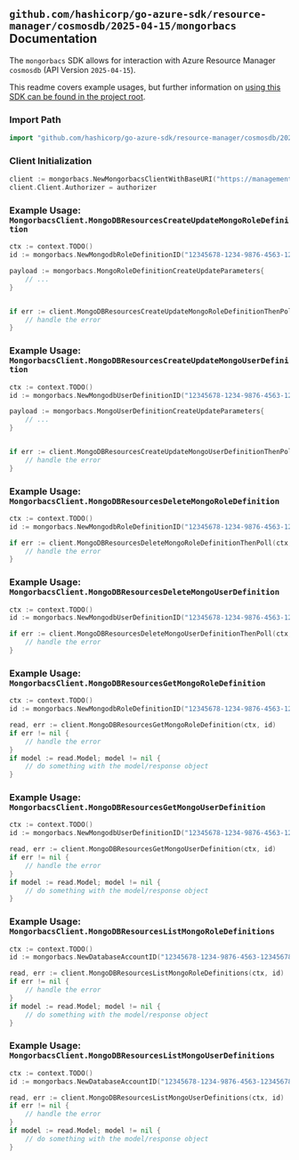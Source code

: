 
## `github.com/hashicorp/go-azure-sdk/resource-manager/cosmosdb/2025-04-15/mongorbacs` Documentation

The `mongorbacs` SDK allows for interaction with Azure Resource Manager `cosmosdb` (API Version `2025-04-15`).

This readme covers example usages, but further information on [using this SDK can be found in the project root](https://github.com/hashicorp/go-azure-sdk/tree/main/docs).

### Import Path

```go
import "github.com/hashicorp/go-azure-sdk/resource-manager/cosmosdb/2025-04-15/mongorbacs"
```


### Client Initialization

```go
client := mongorbacs.NewMongorbacsClientWithBaseURI("https://management.azure.com")
client.Client.Authorizer = authorizer
```


### Example Usage: `MongorbacsClient.MongoDBResourcesCreateUpdateMongoRoleDefinition`

```go
ctx := context.TODO()
id := mongorbacs.NewMongodbRoleDefinitionID("12345678-1234-9876-4563-123456789012", "example-resource-group", "databaseAccountName", "mongoRoleDefinitionId")

payload := mongorbacs.MongoRoleDefinitionCreateUpdateParameters{
	// ...
}


if err := client.MongoDBResourcesCreateUpdateMongoRoleDefinitionThenPoll(ctx, id, payload); err != nil {
	// handle the error
}
```


### Example Usage: `MongorbacsClient.MongoDBResourcesCreateUpdateMongoUserDefinition`

```go
ctx := context.TODO()
id := mongorbacs.NewMongodbUserDefinitionID("12345678-1234-9876-4563-123456789012", "example-resource-group", "databaseAccountName", "mongoUserDefinitionId")

payload := mongorbacs.MongoUserDefinitionCreateUpdateParameters{
	// ...
}


if err := client.MongoDBResourcesCreateUpdateMongoUserDefinitionThenPoll(ctx, id, payload); err != nil {
	// handle the error
}
```


### Example Usage: `MongorbacsClient.MongoDBResourcesDeleteMongoRoleDefinition`

```go
ctx := context.TODO()
id := mongorbacs.NewMongodbRoleDefinitionID("12345678-1234-9876-4563-123456789012", "example-resource-group", "databaseAccountName", "mongoRoleDefinitionId")

if err := client.MongoDBResourcesDeleteMongoRoleDefinitionThenPoll(ctx, id); err != nil {
	// handle the error
}
```


### Example Usage: `MongorbacsClient.MongoDBResourcesDeleteMongoUserDefinition`

```go
ctx := context.TODO()
id := mongorbacs.NewMongodbUserDefinitionID("12345678-1234-9876-4563-123456789012", "example-resource-group", "databaseAccountName", "mongoUserDefinitionId")

if err := client.MongoDBResourcesDeleteMongoUserDefinitionThenPoll(ctx, id); err != nil {
	// handle the error
}
```


### Example Usage: `MongorbacsClient.MongoDBResourcesGetMongoRoleDefinition`

```go
ctx := context.TODO()
id := mongorbacs.NewMongodbRoleDefinitionID("12345678-1234-9876-4563-123456789012", "example-resource-group", "databaseAccountName", "mongoRoleDefinitionId")

read, err := client.MongoDBResourcesGetMongoRoleDefinition(ctx, id)
if err != nil {
	// handle the error
}
if model := read.Model; model != nil {
	// do something with the model/response object
}
```


### Example Usage: `MongorbacsClient.MongoDBResourcesGetMongoUserDefinition`

```go
ctx := context.TODO()
id := mongorbacs.NewMongodbUserDefinitionID("12345678-1234-9876-4563-123456789012", "example-resource-group", "databaseAccountName", "mongoUserDefinitionId")

read, err := client.MongoDBResourcesGetMongoUserDefinition(ctx, id)
if err != nil {
	// handle the error
}
if model := read.Model; model != nil {
	// do something with the model/response object
}
```


### Example Usage: `MongorbacsClient.MongoDBResourcesListMongoRoleDefinitions`

```go
ctx := context.TODO()
id := mongorbacs.NewDatabaseAccountID("12345678-1234-9876-4563-123456789012", "example-resource-group", "databaseAccountName")

read, err := client.MongoDBResourcesListMongoRoleDefinitions(ctx, id)
if err != nil {
	// handle the error
}
if model := read.Model; model != nil {
	// do something with the model/response object
}
```


### Example Usage: `MongorbacsClient.MongoDBResourcesListMongoUserDefinitions`

```go
ctx := context.TODO()
id := mongorbacs.NewDatabaseAccountID("12345678-1234-9876-4563-123456789012", "example-resource-group", "databaseAccountName")

read, err := client.MongoDBResourcesListMongoUserDefinitions(ctx, id)
if err != nil {
	// handle the error
}
if model := read.Model; model != nil {
	// do something with the model/response object
}
```
